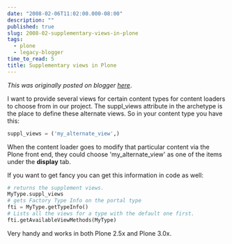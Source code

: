 ```yaml
---
date: "2008-02-06T11:02:00.000-08:00"
description: ""
published: true
slug: 2008-02-supplementary-views-in-plone
tags:
  - plone
  - legacy-blogger
time_to_read: 5
title: Supplementary views in Plone
---
```


_This was originally posted on blogger [here](https://pydanny.blogspot.com/2008/02/supplementary-views-in-plone.html)_.

I want to provide several views for certain content types for content loaders to choose from in our project. The suppl_views attribute in the archetype is the place to define these alternate views. So in your content type you have this:

```python
suppl_views = ('my_alternate_view',)
```

When the content loader goes to modify that particular content via the Plone front end, they could choose 'my_alternate_view' as one of the items under the **display** tab.

If you want to get fancy you can get this information in code as well:

```python
# returns the supplement views.
MyType.suppl_views
# gets Factory Type Info on the portal type
fti = MyType.getTypeInfo()
# Lists all the views for a type with the default one first.
fti.getAvailableViewMethods(MyType)
```

Very handy and works in both Plone 2.5x and Plone 3.0x.
